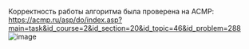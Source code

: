 Корректность работы алгоритма была проверена на ACMP:
https://acmp.ru/asp/do/index.asp?main=task&id_course=2&id_section=20&id_topic=46&id_problem=288
![image](https://github.com/Daniyar05/Fenwick-Tree/assets/75788569/dcb0462f-1150-47eb-bc80-6be8722d5c68)
